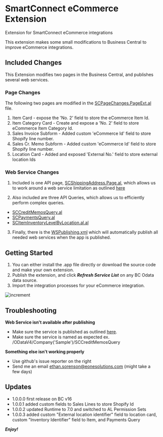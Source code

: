 # SmartConnect eCommerce Extension
Extension for SmartConnect eCommerce integrations

This extension makes some small modifications to Business Central to improve eCommerce integrations.

## Included Changes

This Extension modifies two pages in the Business Central, and publishes several web services.

### Page Changes
The following two pages are modified in the [SCPageChanges.PageExt.al](SCPageChanges.PageExt.al) file.

1. Item Card - expose the 'No. 2' field to store the eCommerce Item Id.
2. Item Category Card - Create and expose a 'No. 2' field to store eCommerce Item Category Id. 
3. Sales Invoice Subform - Added custom 'eCommerce Id' field to store Shopify line number.
4. Sales Cr. Memo Subform - Added custom 'eCommerce Id' field to store Shopify line number.
5. Location Card - Added and exposed 'External No.' field to store external location Ids

### Web Service Changes
1. Included is one API page, [SCShippingAddress.Page.al](SCShippingAddress.Page.al), which allows us to work around a web service limitation as outlined [here](https://www.eonesolutions.com/help-article/failed-to-create-record-property-editable-for-ship-to-address-is-invalid/ "here")

2. Also included are three API Queries, which allows us to efficiently perform complex queries.
- [SCCreditMemosQuery.al](SCCreditMemosQuery.al)
- [SCPaymentsQuery.al](SCPaymentsQuery.al)
- [SCItemInventoryLevelByLocation.al.al](SCItemInventoryLevelByLocation.al)

3. Finally, there is the [WSPublishing.xml](WSPublishing.xml) which will automatically publish all needed web services when the app is published.

## Getting Started

1. You can either install the .app file directly or download the source code and make your own extension.
2. Publish the extension, and click ***Refresh Service List*** on any BC Odata data source.
3. Import the integration processes for your eCommerce integration.

![increment](https://i.imgur.com/ENxN3bc.jpg)

## Troubleshooting

**Web Service isn't available after publishing**

- Make sure the service is published as outlined [here](https://docs.microsoft.com/en-us/dynamics365/business-central/across-how-publish-web-service "documentation").
- Make sure the service is named as expected ex. /ODataV4/Company('Sample')/SCCreditMemosQuery

**Something else isn't working properly**

- Use github's issue reporter on the right
- Send me an email ethan.sorenson@eonesolutions.com (might take a few days)

## Updates

- 1.0.0.0 first release on BC v16
- 1.0.0.1 added custom fields to Sales Lines to store Shopify Id
- 1.0.0.2 updated Runtime to 7.0 and switched to AL Permission Sets
- 1.0.0.3 added custom "External location identifier" field to location card, custom "Inventory Identifier" field to Item, and Payments Query


***Enjoy!***
